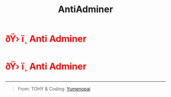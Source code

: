 ﻿---
lang: en-US
title: AntiAdminer
prev: 
next: Blackmailer
---
# <font color="red">ðŸ› ï¸ <b>Anti Adminer</b></font> <Badge text="Support" type="tip" vertical="middle"/>
# <font color="red">ðŸ› ï¸ <b>Anti Adminer</b></font> <Badge text="Support" type="tip" vertical="middle"/>
---

> From: TOHY & Coding: [Yumenopai](https://github.com/Yumenopai)


